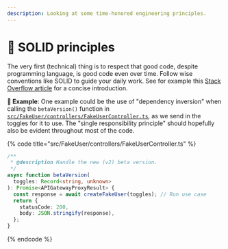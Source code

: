 ```yaml
---
description: Looking at some time-honored engineering principles.
---
```


# 🧱 SOLID principles

The very first (technical) thing is to respect that good code, despite programming language, is good code even over time. Follow wise conventions like SOLID to guide your daily work. See for example this [Stack Overflow article](https://stackoverflow.blog/2021/11/01/why-solid-principles-are-still-the-foundation-for-modern-software-architecture/) for a concise introduction.

**🎯 Example**: One example could be the use of "dependency inversion" when calling the `betaVersion()` function in [`src/FakeUser/controllers/FakeUserController.ts`](https://github.com/mikaelvesavuori/better-apis-workshop/blob/main/src/FakeUser/controllers/FakeUserController.ts), as we send in the toggles for it to use. The "single responsibility principle" should hopefully also be evident throughout most of the code.

{% code title="src/FakeUser/controllers/FakeUserController.ts" %}

```typescript
/**
 * @description Handle the new (v2) beta version.
 */
async function betaVersion(
  toggles: Record<string, unknown>
): Promise<APIGatewayProxyResult> {
  const response = await createFakeUser(toggles); // Run use case
  return {
    statusCode: 200,
    body: JSON.stringify(response),
  };
}
```

{% endcode %}
